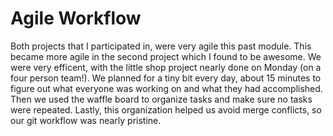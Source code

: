 # Agile Workflow

Both projects that I participated in, were very agile this past module. This became more agile in the second project which
I found to be awesome. We were very efficent, with the little shop project nearly done on Monday (on a four person team!).
We planned for a tiny bit every day, about 15 minutes to figure out what everyone was working on and what they had accomplished.
Then we used the waffle board to organize tasks and make sure no tasks were repeated. Lastly, this organization helped us
avoid merge conflicts, so our git workflow was nearly pristine.
